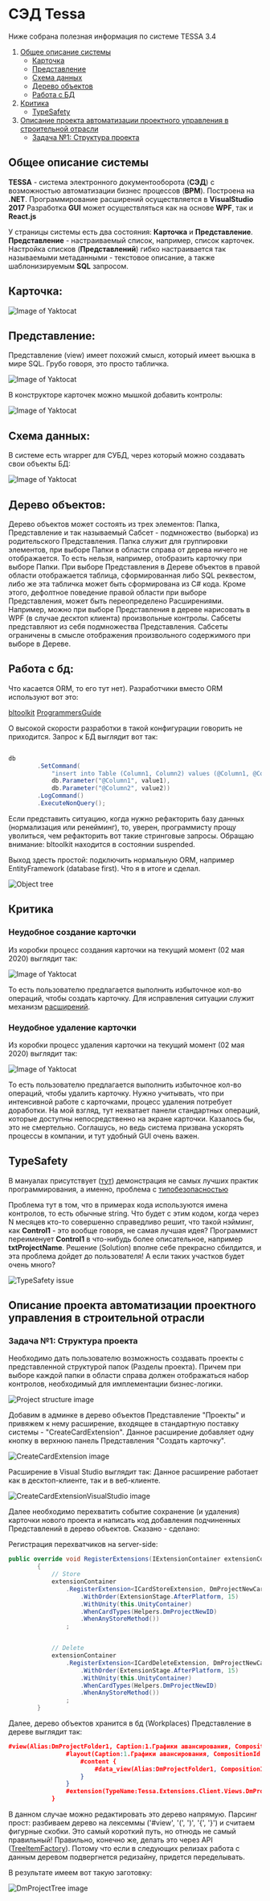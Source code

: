 # СЭД Tessa

Ниже собрана полезная информация по системе TESSA 3.4

1. [Общее описание системы](#общее-описание-системы)
   * [Карточка](#карточка)
   * [Представление](#представление)
   * [Схема данных](#схема-данных)
   * [Дерево объектов](#дерево-объектов)
   * [Работа с БД](#работа-с-бд)
2. [Критика](#критика)
   * [TypeSafety](#type-safety)
3. [Описание проекта автоматизации проектного управления в строительной отрасли](#описание-проекта-автоматизации-проектного-управления-в-строительной-отрасли)
   * [Задача №1: Структура проекта](#задача-1-структура-проекта)

## Общее описание системы

**TESSA** - система электронного документооборота (**СЭД**) с возможностью автоматизации бизнес процессов (**BPM**). Построена на **.NET**.
Программирование расширений осуществляется в **VisualStudio 2017**
Разработка **GUI** может осуществляться как на основе **WPF**, так и **React.js**

У страницы системы есть два состояния: **Карточка** и **Представление**. **Представление** - настраиваемый список, например, список карточек.
Настройка списков (**Представлений**) гибко настраивается так называемыми метаданными - текстовое описание, а также шаблонизируемым **SQL** запросом.


## **Карточка**:

![Image of Yaktocat](https://github.com/1001011000101101/Tessa/blob/master/images/Card.png)

## **Представление**:

Представление (view) имеет похожий смысл, который имеет вьюшка в мире SQL. Грубо говоря, это просто табличка.

![Image of Yaktocat](https://github.com/1001011000101101/Tessa/blob/master/images/View.png)

В конструкторе карточек можно мышкой добавить контролы:

![Image of Yaktocat](https://github.com/1001011000101101/Tessa/blob/master/images/CardControls.png)


## Схема данных:

В системе есть wrapper для СУБД, через который можно создавать свои объекты БД:

![Image of Yaktocat](https://github.com/1001011000101101/Tessa/blob/master/images/DatabaseGuiWrapper.png)

## Дерево объектов:

Дерево объектов может состоять из трех элементов: Папка, Представление и так называемый Сабсет - подмножество (выборка) из родительского Представления.
Папка служит для группировки элементов, при выборе Папки в области справа от дерева ничего не отображается. То есть нельзя, например, отобразить карточку при выборе Папки.
При выборе Представления в Дереве объектов в правой области отображается таблица, сформированная либо SQL реквестом, либо же эта табличка может быть сформирована из C# кода. Кроме этого, дефолтное поведение правой области при выборе Представления, может быть переопределено Расширениями. Например, можно при выборе Представления в дереве нарисовать в WPF (в случае десктоп клиента) произвольные контролы.
Сабсеты представляют из себя подмножества Представления. Сабсеты ограничены в смысле отображения произвольного содержимого при выборе в Дереве.

## Работа с бд:

Что касается ORM, то его тут нет). Разработчики вместо ORM используют вот это: 

[bltoolkit](https://github.com/igor-tkachev/bltoolkit)
[ProgrammersGuide](https://mytessa.ru/docs/ProgrammersGuide/ProgrammersGuide.html#_%D0%B8%D1%81%D0%BF%D0%BE%D0%BB%D1%8C%D0%B7%D0%BE%D0%B2%D0%B0%D0%BD%D0%B8%D0%B5_idbscope_%D0%B4%D0%BB%D1%8F_%D0%B2%D1%8B%D0%BF%D0%BE%D0%BB%D0%BD%D0%B5%D0%BD%D0%B8%D1%8F_%D0%B7%D0%B0%D0%BF%D1%80%D0%BE%D1%81%D0%BE%D0%B2_%D0%BA_%D0%B1%D0%B4)

О высокой скорости разработки в такой конфигурации говорить не приходится. Запрос к БД выглядит вот так:

```C#

db
        .SetCommand(
            "insert into Table (Column1, Column2) values (@Column1, @Column2)",
            db.Parameter("@Column1", value1),
            db.Parameter("@Column2", value2))
        .LogCommand()
        .ExecuteNonQuery();

```

Если представить ситуацию, когда нужно рефакторить базу данных (нормализация или ренейминг), то, уверен, программисту прощу уволиться, чем рефакторить вот такие стринговые запросы. Обращаю внимание: bltoolkit находится в состоянии suspended.

Выход здесть простой: подключить нормальную ORM, например EntityFramework (database first). Что я в итоге и сделал.






![Object tree](https://github.com/1001011000101101/Tessa/blob/master/images/Tree.JPG)

## Критика


### Неудобное создание карточки

Из коробки процесс создания карточки на текущий момент (02 мая 2020) выглядит так:

![Image of Yaktocat](https://github.com/1001011000101101/Tessa/blob/master/images/CreateCard.png)

То есть пользователю предлагается выполнить избыточное кол-во операций, чтобы создать карточку. Для исправления ситуации служит механизм [расширений](https://mytessa.ru/docs/ProgrammersGuide/ProgrammersGuide.html#_%D1%80%D0%B0%D1%81%D1%88%D0%B8%D1%80%D0%B5%D0%BD%D0%B8%D1%8F).


### Неудобное удаление карточки

Из коробки процесс удаления карточки на текущий момент (02 мая 2020) выглядит так:

![Image of Yaktocat](https://github.com/1001011000101101/Tessa/blob/master/images/DeleteCard.png)

То есть пользователю предлагается выполнить избыточное кол-во операций, чтобы удалить карточку. Нужно учитывать, что при интенсивной работе с карточками, процесс удаления потребует доработки. На мой взгляд, тут нехватает панели стандартных операций, которые доступны непосредственно на экране карточки. Казалось бы, это не смертельно. Соглашусь, но ведь система призвана ускорять процессы в компании, и тут удобный GUI очень важен.

## TypeSafety

В мануалах присутствует ([тут](https://mytessa.ru/docs/ProgrammersGuide/ProgrammersGuide.html#_%D0%BF%D1%80%D0%B8%D0%BC%D0%B5%D1%80_%D1%80%D0%B0%D1%81%D1%88%D0%B8%D1%80%D0%B5%D0%BD%D0%B8%D0%B5_ui_%D0%BD%D0%B0_%D1%81%D0%BA%D1%80%D1%8B%D1%82%D0%B8%D0%B5_%D1%8D%D0%BB%D0%B5%D0%BC%D0%B5%D0%BD%D1%82%D0%BE%D0%B2_%D1%83%D0%BF%D1%80%D0%B0%D0%B2%D0%BB%D0%B5%D0%BD%D0%B8%D1%8F_%D0%BF%D0%BE_%D1%83%D1%81%D0%BB%D0%BE%D0%B2%D0%B8%D1%8E)) демонстрация не самых лучших практик программирования, а именно, проблема с [типобезопасностью](https://en.wikipedia.org/wiki/Type_safety)

Проблема тут в том, что в примерах кода используются имена контролов, то есть обычные string. Что будет с этим кодом, когда через N месяцев кто-то совершенно справедливо решит, что такой нэйминг, как **Control1** - это вообще говоря, не самая лучшая идея? Программист переименует **Control1** в что-нибудь более описательное, например **txtProjectName**. Решение (Solution) вполне себе прекрасно сбилдится, и эта проблема дойдет до пользователя! А если таких участков будет очень много?

![TypeSafety issue](https://github.com/1001011000101101/Tessa/blob/master/images/TypeSafety.png)



## Описание проекта автоматизации проектного управления в строительной отрасли

### Задача №1: Структура проекта

Необходимо дать пользователю возможность создавать проекты с представленной структурой папок (Разделы проекта). Причем при выборе каждой папки в области справа должен отображаться набор контролов, необходимый для имплементации бизнес-логики. 
 
![Project structure image](https://github.com/1001011000101101/Tessa/blob/master/images/ProjectTree.png)


Добавим в админке в дерево объектов Представление "Проекты" и привяжем к нему расширение, входящее в стандартную поставку системы - "CreateCardExtension". Данное расширение добавляет одну кнопку в верхнюю панель Представления "Создать карточку".

![CreateCardExtension image](https://github.com/1001011000101101/Tessa/blob/master/images/CreateCardExtension.png)

Расширение в Visual Studio выглядит так:
Данное расширение работает как в десктоп-клиенте, так и в веб-клиенте.

![CreateCardExtensionVisualStudio image](https://github.com/1001011000101101/Tessa/blob/master/images/CreateCardExtensionVisualStudio.png)

Далее необходимо перехватить событие сохранение (и удаления) карточки нового проекта и написать код добавления подчиненных Представлений в дерево объектов.
Сказано - сделано:

Регистрация перехватчиков на server-side:

```C#
public override void RegisterExtensions(IExtensionContainer extensionContainer)
        {
            // Store
            extensionContainer
                .RegisterExtension<ICardStoreExtension, DmProjectNewCardStoreExtension>(x => x
                    .WithOrder(ExtensionStage.AfterPlatform, 15)
                    .WithUnity(this.UnityContainer)
                    .WhenCardTypes(Helpers.DmProjectNewID)
                    .WhenAnyStoreMethod())
                ;


            // Delete
            extensionContainer
                .RegisterExtension<ICardDeleteExtension, DmProjectNewCardDeleteExtension>(x => x
                    .WithOrder(ExtensionStage.AfterPlatform, 15)
                    .WithUnity(this.UnityContainer)
                    .WhenCardTypes(Helpers.DmProjectNewID)
                    .WhenAnyStoreMethod())
                ;
        }
```

Далее, дерево объектов хранится в бд (Workplaces) Представление в дереве выглядит так:

```json
#view(Alias:DmProjectFolder1, Caption:1.Графики авансирования, CompositionId:$$DmProjectFolder1CompositionId$$, IsNode:True, ParentCompositionId:$$DmProjectFolder1ParentCompositionId$$, RowCounterVisible:Hidden, EnableAutoWidth:True) {
				#layout(Caption:1.Графики авансирования, CompositionId:$$DmProjectFolder1LayoutCompositionId$$) {
					#content {
						#data_view(Alias:DmProjectFolder1, CompositionId:$$DmProjectFolder1CompositionId$$) 
					}
				}
				#extension(TypeName:Tessa.Extensions.Client.Views.DmProjectFolder1ViewExtension, Order:0) {}
			}
```

В данном случае можно редактировать это дерево напрямую. Парсинг прост: разбиваем дерево на лексеммы ('#view', '(', ')', '{', '}') и считаем фигурные скобки.
Это самый короткий путь, но отнюдь не самый правильный! Правильно, конечно же, делать это через API ([TreeItemFactory](https://mytessa.ru/docs/api/html/M_Tessa_UI_Views_Workplaces_Tree_TreeItemFactory__ctor.htm)). Потому что если в следующих релизах работа с данным деревом подвергнется редизайну, придется переделывать.

В результате имеем вот такую заготовку:

![DmProjectTree image](https://github.com/1001011000101101/Tessa/blob/master/images/DmProjectTree.JPG)


